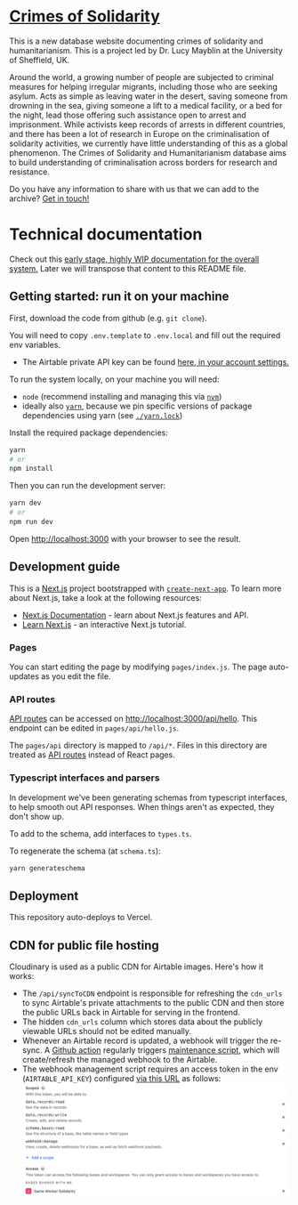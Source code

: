 #  [Crimes of Solidarity](https://www.crimesofsolidarity.org/)

This is a new database website documenting crimes of solidarity and humanitarianism. This is a project led by Dr. Lucy Mayblin at the University of Sheffield, UK.

Around the world, a growing number of people are subjected to criminal measures for helping irregular migrants, including those who are seeking asylum. Acts as simple as leaving water in the desert, saving someone from drowning in the sea, giving someone a lift to a medical facility, or a bed for the night, lead those offering such assistance open to arrest and imprisonment. While activists keep records of arrests in different countries, and there has been a lot of research in Europe on the criminalisation of solidarity activities, we currently have little understanding of this as a global phenomenon. The Crimes of Solidarity and Humanitarianism database aims to build understanding of criminalisation across borders for research and resistance.

Do you have any information to share with us that we can add to the archive? [Get in touch!](mailto:l.mayblin@sheffield.ac.uk)

# Technical documentation

Check out this [early stage, highly WIP documentation for the overall system.](https://www.notion.so/commonknowledge/System-Documentation-9986bf296f5341d0b0f0c1f66b67cd24) Later we will transpose that content to this README file.

## Getting started: run it on your machine

First, download the code from github (e.g. `git clone`).

You will need to copy `.env.template` to `.env.local` and fill out the required env variables.

- The Airtable private API key can be found [here, in your account settings.](https://airtable.com/account)

To run the system locally, on your machine you will need:

- `node` (recommend installing and managing this via [`nvm`](https://github.com/nvm-sh/nvm#installing-and-updating))
- ideally also [`yarn`](https://yarnpkg.com/getting-started/install), because we pin specific versions of package dependencies using yarn (see [`./yarn.lock`]('./yarn.lock'))

Install the required package dependencies:

```bash
yarn
# or
npm install
```

Then you can run the development server:

```bash
yarn dev
# or
npm run dev
```

Open [http://localhost:3000](http://localhost:3000) with your browser to see the result.

## Development guide

This is a [Next.js](https://nextjs.org/) project bootstrapped with [`create-next-app`](https://github.com/vercel/next.js/tree/canary/packages/create-next-app). To learn more about Next.js, take a look at the following resources:

- [Next.js Documentation](https://nextjs.org/docs) - learn about Next.js features and API.
- [Learn Next.js](https://nextjs.org/learn) - an interactive Next.js tutorial.

### Pages

You can start editing the page by modifying `pages/index.js`. The page auto-updates as you edit the file.
### API routes

[API routes](https://nextjs.org/docs/api-routes/introduction) can be accessed on [http://localhost:3000/api/hello](http://localhost:3000/api/hello). This endpoint can be edited in `pages/api/hello.js`.

The `pages/api` directory is mapped to `/api/*`. Files in this directory are treated as [API routes](https://nextjs.org/docs/api-routes/introduction) instead of React pages.

### Typescript interfaces and parsers

In development we've been generating schemas from typescript interfaces, to help smooth out API responses. When things aren't as expected, they don't show up.

To add to the schema, add interfaces to `types.ts`.

To regenerate the schema (at `schema.ts`):

```bash
yarn generateschema
```

## Deployment

This repository auto-deploys to Vercel.

## CDN for public file hosting

Cloudinary is used as a public CDN for Airtable images. Here's how it works:

- The `/api/syncToCDN` endpoint is responsible for refreshing the `cdn_urls` to sync Airtable's private attachments to the public CDN and then store the public URLs back in Airtable for serving in the frontend.
- The hidden `cdn_urls` column which stores data about the publicly viewable URLs should not be edited manually.
- Whenever an Airtable record is updated, a webhook will trigger the re-sync. A [Github action](./.github/workflows/refreshWebhook.yml) regularly triggers [maintenance script](./pages/api/createOrRefreshAirtableWebhook.ts), which will create/refresh the managed webhook to the Airtable.
- The webhook management script requires an access token in the env (`AIRTABLE_API_KEY`) configured [via this URL](https://airtable.com/create/tokens/new) as follows:
    ![](./docs/airtable_access_token_config.png)
